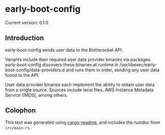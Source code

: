 # early-boot-config

Current version: 0.1.0

## Introduction

early-boot-config sends user data to the Bottlerocket API.

Variants include their required user data provider binaries via packages.  early-boot-config discovers these binaries at runtime in /usr/libexec/early-boot-config/data-providers.d and runs them in order, sending any user data found to the API.

User data provider binaries each implement the ability to obtain user data from a single source.  Sources include local files, AWS Instance Metadata Service (IMDS), among others.

## Colophon

This text was generated using [cargo-readme](https://crates.io/crates/cargo-readme), and includes the rustdoc from `src/main.rs`.
